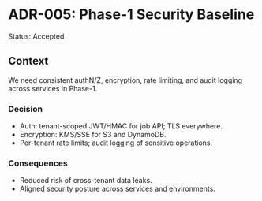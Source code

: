 # ADR-005: Phase-1 Security Baseline

Status: Accepted

## Context

We need consistent authN/Z, encryption, rate limiting, and audit logging across services in Phase-1.

### Decision

- Auth: tenant-scoped JWT/HMAC for job API; TLS everywhere.
- Encryption: KMS/SSE for S3 and DynamoDB.
- Per-tenant rate limits; audit logging of sensitive operations.

### Consequences

- Reduced risk of cross-tenant data leaks.
- Aligned security posture across services and environments.
